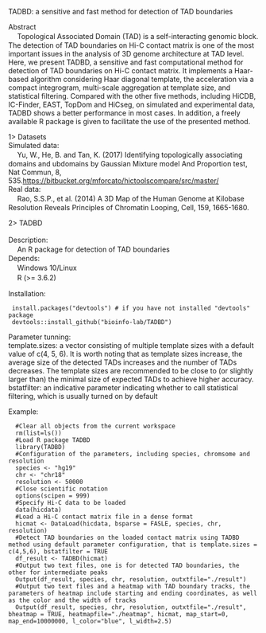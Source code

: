 TADBD: a sensitive and fast method for detection of TAD boundaries

Abstract<br>
 　 Topological Associated Domain (TAD) is a self-interacting genomic block. The detection of TAD boundaries on Hi-C contact matrix is one of the most important issues in the analysis of 3D genome architecture at TAD level. Here, we present TADBD, a sensitive and fast computational method for detection of TAD boundaries on Hi-C contact matrix. It implements a Haar-based algorithm considering Haar diagonal template, the acceleration via a compact integrogram, multi-scale aggregation at template size, and statistical filtering. Compared with the other five methods, including HiCDB, IC-Finder, EAST, TopDom and HiCseg, on simulated and experimental data, TADBD shows a better performance in most cases. In addition, a freely available R package is given to facilitate the use of the presented method.

1> Datasets<br>
  Simulated data:<br>
 　   Yu, W., He, B. and Tan, K. (2017) Identifying topologically associating domains and ubdomains by Gaussian Mixture model And 
      Proportion test, Nat Commun, 8, 535.https://bitbucket.org/mforcato/hictoolscompare/src/master/<br> 
  Real data:<br>
 　   Rao, S.S.P., et al. (2014) A 3D Map of the Human Genome at Kilobase Resolution Reveals Principles of Chromatin Looping, Cell, 159, 1665-1680.<br> 
		
2> TADBD<br>		
  Description:<br>
 　   An R package for detection of TAD boundaries<br> 
  Depends:<br>
 　   Windows 10/Linux<br>
 　   R (>= 3.6.2)<br>
     
 Installation:<br>
 ```
  install.packages("devtools") # if you have not installed "devtools" package
  devtools::install_github("bioinfo-lab/TADBD")
 ```
  Parameter tunning:<br>
  template.sizes: a vector consisting of multiple template sizes with a default value of c(4, 5, 6). It is worth noting that as template sizes increase, the average size of the detected TADs increases and the number of TADs decreases. The template sizes are recommended to be close to (or slightly larger than) the minimal size of expected TADs to achieve higher accuracy.<br>
  bstatfilter: an indicative parameter indicating whether to call statistical filtering, which is usually turned on by default<br>

Example:<br>
```
  #Clear all objects from the current workspace
  rm(list=ls())
  #Load R package TADBD
  library(TADBD)
  #Configuration of the parameters, including species, chromsome and resolution
  species <- "hg19"
  chr <- "chr18"
  resolution <- 50000
  #Close scientific notation
  options(scipen = 999)
  #Specify Hi-C data to be loaded
  data(hicdata)
  #Load a Hi-C contact matrix file in a dense format
  hicmat <- DataLoad(hicdata, bsparse = FASLE, species, chr, resolution)
  #Detect TAD boundaries on the loaded contact matrix using TADBD method using default parameter configuration, that is template.sizes = c(4,5,6), bstatfilter = TRUE
  df_result <- TADBD(hicmat)
  #Output two text files, one is for detected TAD boundaries, the other for intermediate peaks
  Output(df_result, species, chr, resolution, outxtfile="./result")
  #Output two text files and a heatmap with TAD boundary tracks, the parameters of heatmap include starting and ending coordinates, as well as the color and the width of tracks
  Output(df_result, species, chr, resolution, outxtfile="./result", bheatmap = TRUE, heatmapfile="./heatmap", hicmat, map_start=0, map_end=10000000, l_color="blue", l_width=2.5)
```
